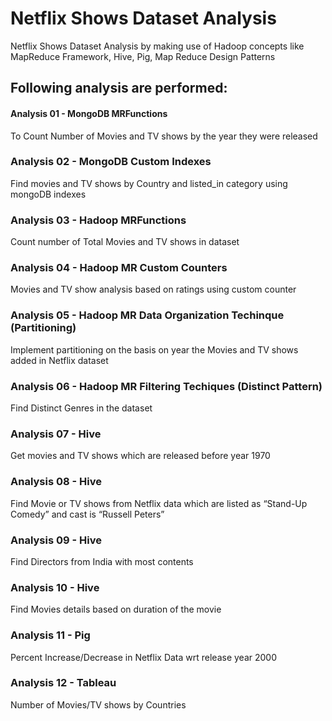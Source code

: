 # Netflix Shows Dataset Analysis

Netflix Shows Dataset Analysis by making use of Hadoop concepts like MapReduce Framework, Hive, Pig, Map Reduce Design Patterns

## Following analysis are performed:

#### Analysis 01 - MongoDB MRFunctions
To Count Number of Movies and TV shows by the year they were released

### Analysis 02 - MongoDB Custom Indexes
Find movies and TV shows by Country and listed_in category using mongoDB indexes

### Analysis 03 - Hadoop MRFunctions
Count number of Total Movies and TV shows in dataset

### Analysis 04 - Hadoop MR Custom Counters
Movies and TV show analysis based on ratings using custom counter

### Analysis 05 - Hadoop MR Data Organization Techinque (Partitioning)
Implement partitioning on the basis on year the Movies and TV shows added in Netflix dataset

### Analysis 06 - Hadoop MR Filtering Techiques (Distinct Pattern)
Find Distinct Genres in the dataset

### Analysis 07 - Hive
Get movies and TV shows which are released before year 1970

### Analysis 08 - Hive
Find Movie or TV shows from Netflix data which are listed as “Stand-Up Comedy” and cast is “Russell Peters”

### Analysis 09 - Hive
Find Directors from India with most contents

### Analysis 10 - Hive
Find Movies details based on duration of the movie

### Analysis 11 - Pig
Percent Increase/Decrease in Netflix Data wrt release year 2000

### Analysis 12 - Tableau
Number of Movies/TV shows by Countries
